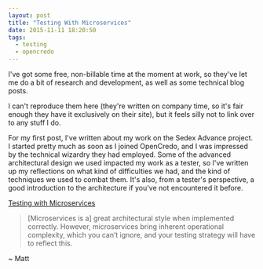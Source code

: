 ```yaml
---
layout: post
title: "Testing With Microservices"
date: 2015-11-11 18:20:50
tags:
  - testing
  - opencredo
---
```


I've got some free, non-billable time at the moment at work, so they've let me do a bit of research and development, as well as some technical blog posts.

I can't reproduce them here (they're written on company time, so it's fair enough they have it exclusively on their site), but it feels silly not to link over to any stuff I do.

For my first post, I've written about my work on the Sedex Advance project. I started pretty much as soon as I joined OpenCredo, and I was impressed by the technical wizardry they had employed. Some of the advanced architectural design we used impacted my work as a tester, so I've written up my reflections on what kind of difficulties we had, and the kind of techniques we used to combat them. It's also, from a tester's perspective, a good introduction to the architecture if you've not encountered it before.

[Testing with Microservices](https://www.opencredo.com/2015/11/11/testing-with-microservices/)


> [Microservices is a] great architectural style when implemented correctly. However, microservices bring inherent operational complexity, which you can’t ignore, and your testing strategy will have to reflect this.

~ Matt
